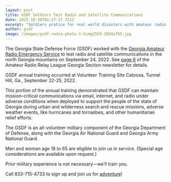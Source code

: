 ```yaml
---
layout: post
title: GSDF Soldiers Test Radio and Satellite Communications
date: 2022-10-20T02:27:27.721Z
excerpt: "Soldiers pratice for real world disasters with amateur radio operators. "
author: gsdf
image: /images/gsdf-radio-photo-1-kimg2559-1024x765.jpg
---
```

The Georgia State Defense Force (GSDF) worked with the [Georgia Amateur Radio Emergency Service](https://www.gaares.org) to test radio and satellite communications in the north Georgia mountains on September 24, 2022. See [page 6](https://drive.google.com/file/d/1fP-kcoS7DfWq2PmXIXLePumaQqv2bcDu/view) of the Amateur Radio Relay League Georgia Section newsletter for details.

GSDF annual training occurred at Volunteer Training Site Catoosa, Tunnel Hill, Ga., September 22-25, 2022.

This portion of the annual training demonstrated that GSDF can maintain mission-critical communications via email, internet, and radio under adverse conditions when deployed to support the people of the state of Georgia during urban and wilderness search and rescue missions, adverse weather events, like hurricanes and tornadoes, and other humanitarian relief efforts.

The GSDF is an all-volunteer military component of the Georgia Department of Defense, along with the Georgia Air National Guard and Georgia Army National Guard.

Men and woman age 18 to 65 are eligible to join us in service. (Special age considerations are available upon request.)

Prior military experience is not necessary—we’ll train you.

Call 833-715-4733 to sign up and join us for [adventure](/pages/join/)!
